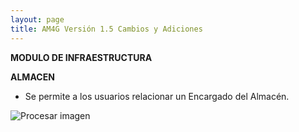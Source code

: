 ```yaml
---
layout: page
title: AM4G Versión 1.5 Cambios y Adiciones
---
```

**MODULO DE INFRAESTRUCTURA**



**ALMACEN**



- Se permite a los usuarios relacionar un Encargado del Almacén.



![Procesar imagen](../../assets/images/Version1.5/Imagen1.png)